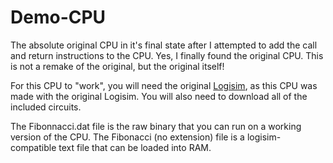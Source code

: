 # Demo-CPU
The absolute original CPU in it's final state after I attempted to add the call and return instructions to the CPU.  Yes, I finally found the original CPU.  This is not a remake of the original, but the original itself!

For this CPU to "work", you will need the original [Logisim](http://www.cburch.com/logisim/download.html), as this CPU was made with the original Logisim.  You will also need to download all of the included circuits.

The Fibonnacci.dat file is the raw binary that you can run on a working version of the CPU.  The Fibonacci (no extension) file is a logisim-compatible text file that can be loaded into RAM.
